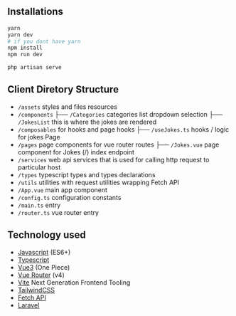 ## Installations

```bash
yarn
yarn dev
# if you dont have yarn
npm install
npm run dev

php artisan serve
```

## Client Diretory Structure

-   `/assets` styles and files resources
-   `/components`
    ├── `/Categories` categories list dropdown selection
    ├── `/JokesList` this is where the jokes are rendered
-   `/composables` for hooks and page hooks
    ├── `/useJokes.ts` hooks / logic for jokes Page
-   `/pages` page components for vue router routes
    ├── `/Jokes.vue` page component for Jokes (/) index endpoint
-   `/services` web api services that is used for calling http request to particular host
-   `/types` typescript types and types declarations
-   `/utils` utilities with request utilities wrapping Fetch API
-   `/App.vue` main app component
-   `/config.ts` configuration constants
-   `/main.ts` entry
-   `/router.ts` vue router entry

## Technology used

-   [Javascript](https://developer.mozilla.org/en-US/docs/Web/JavaScript) (ES6+)
-   [Typescript](https://www.typescriptlang.org/)
-   [Vue3](https://v3.vuejs.org/) (One Piece)
-   [Vue Router](https://next.router.vuejs.org/) (v4)
-   [Vite](https://vitejs.dev/) Next Generation Frontend Tooling
-   [TailwindCSS](https://tailwindcss.com/)
-   [Fetch API](https://developer.mozilla.org/en-US/docs/Web/API/Fetch_API)
-   [Laravel](https://laravel.com/)
